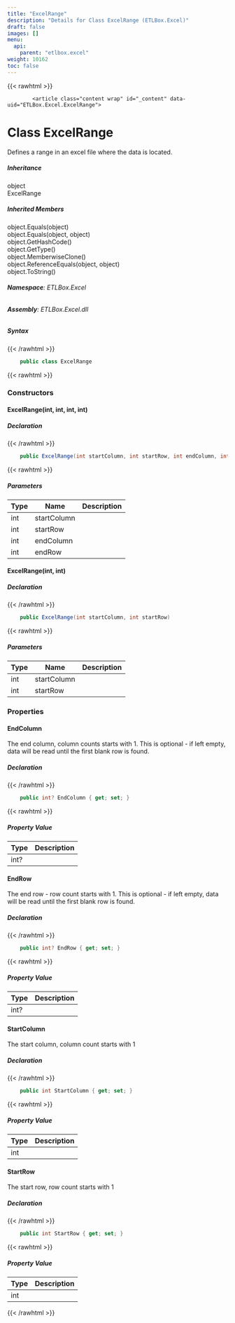 ```yaml
---
title: "ExcelRange"
description: "Details for Class ExcelRange (ETLBox.Excel)"
draft: false
images: []
menu:
  api:
    parent: "etlbox.excel"
weight: 10162
toc: false
---
```


{{< rawhtml >}}

            <article class="content wrap" id="_content" data-uid="ETLBox.Excel.ExcelRange">
  <h1 id="ETLBox_Excel_ExcelRange" data-uid="ETLBox.Excel.ExcelRange" class="text-break">Class ExcelRange
</h1>
  <div class="markdown level0 summary"><p>Defines a range in an excel file where the data is located.</p>
</div>
  <div class="markdown level0 conceptual"></div>
  <div class="inheritance">
    <h5>Inheritance</h5>
    <div class="level0"><span class="xref">object</span></div>
    <div class="level1"><span class="xref">ExcelRange</span></div>
  </div>
  <div class="inheritedMembers">
    <h5>Inherited Members</h5>
    <div>
      <span class="xref">object.Equals(object)</span>
    </div>
    <div>
      <span class="xref">object.Equals(object, object)</span>
    </div>
    <div>
      <span class="xref">object.GetHashCode()</span>
    </div>
    <div>
      <span class="xref">object.GetType()</span>
    </div>
    <div>
      <span class="xref">object.MemberwiseClone()</span>
    </div>
    <div>
      <span class="xref">object.ReferenceEquals(object, object)</span>
    </div>
    <div>
      <span class="xref">object.ToString()</span>
    </div>
  </div>
<h6><strong>Namespace</strong>: ETLBox.Excel</h6>
  <h6><strong>Assembly</strong>: ETLBox.Excel.dll</h6>
  <h5 id="ETLBox_Excel_ExcelRange_syntax">Syntax</h5>
{{< /rawhtml >}}

```C#
    public class ExcelRange
```

{{< rawhtml >}}
  <h3 id="constructors">Constructors
</h3>
  <a id="ETLBox_Excel_ExcelRange__ctor_" data-uid="ETLBox.Excel.ExcelRange.#ctor*"></a>
  <h4 id="ETLBox_Excel_ExcelRange__ctor_System_Int32_System_Int32_System_Int32_System_Int32_" data-uid="ETLBox.Excel.ExcelRange.#ctor(System.Int32,System.Int32,System.Int32,System.Int32)">ExcelRange(int, int, int, int)</h4>
  <div class="markdown level1 summary"></div>
  <div class="markdown level1 conceptual"></div>
  <h5 class="declaration">Declaration</h5>
{{< /rawhtml >}}

```C#
    public ExcelRange(int startColumn, int startRow, int endColumn, int endRow)
```

{{< rawhtml >}}
  <h5 class="parameters">Parameters</h5>
  <table class="table table-bordered table-striped table-condensed">
    <thead>
      <tr>
        <th>Type</th>
        <th>Name</th>
        <th>Description</th>
      </tr>
    </thead>
    <tbody>
      <tr>
        <td><span class="xref">int</span></td>
        <td><span class="parametername">startColumn</span></td>
        <td></td>
      </tr>
      <tr>
        <td><span class="xref">int</span></td>
        <td><span class="parametername">startRow</span></td>
        <td></td>
      </tr>
      <tr>
        <td><span class="xref">int</span></td>
        <td><span class="parametername">endColumn</span></td>
        <td></td>
      </tr>
      <tr>
        <td><span class="xref">int</span></td>
        <td><span class="parametername">endRow</span></td>
        <td></td>
      </tr>
    </tbody>
  </table>
  <a id="ETLBox_Excel_ExcelRange__ctor_" data-uid="ETLBox.Excel.ExcelRange.#ctor*"></a>
  <h4 id="ETLBox_Excel_ExcelRange__ctor_System_Int32_System_Int32_" data-uid="ETLBox.Excel.ExcelRange.#ctor(System.Int32,System.Int32)">ExcelRange(int, int)</h4>
  <div class="markdown level1 summary"></div>
  <div class="markdown level1 conceptual"></div>
  <h5 class="declaration">Declaration</h5>
{{< /rawhtml >}}

```C#
    public ExcelRange(int startColumn, int startRow)
```

{{< rawhtml >}}
  <h5 class="parameters">Parameters</h5>
  <table class="table table-bordered table-striped table-condensed">
    <thead>
      <tr>
        <th>Type</th>
        <th>Name</th>
        <th>Description</th>
      </tr>
    </thead>
    <tbody>
      <tr>
        <td><span class="xref">int</span></td>
        <td><span class="parametername">startColumn</span></td>
        <td></td>
      </tr>
      <tr>
        <td><span class="xref">int</span></td>
        <td><span class="parametername">startRow</span></td>
        <td></td>
      </tr>
    </tbody>
  </table>
  <h3 id="properties">Properties
</h3>
  <a id="ETLBox_Excel_ExcelRange_EndColumn_" data-uid="ETLBox.Excel.ExcelRange.EndColumn*"></a>
  <h4 id="ETLBox_Excel_ExcelRange_EndColumn" data-uid="ETLBox.Excel.ExcelRange.EndColumn">EndColumn</h4>
  <div class="markdown level1 summary"><p>The end column, column counts starts with 1.
This is optional - if left empty, data will be read until the first blank row is found.</p>
</div>
  <div class="markdown level1 conceptual"></div>
  <h5 class="declaration">Declaration</h5>
{{< /rawhtml >}}

```C#
    public int? EndColumn { get; set; }
```

{{< rawhtml >}}
  <h5 class="propertyValue">Property Value</h5>
  <table class="table table-bordered table-striped table-condensed">
    <thead>
      <tr>
        <th>Type</th>
        <th>Description</th>
      </tr>
    </thead>
    <tbody>
      <tr>
        <td><span class="xref">int</span>?</td>
        <td></td>
      </tr>
    </tbody>
  </table>
  <a id="ETLBox_Excel_ExcelRange_EndRow_" data-uid="ETLBox.Excel.ExcelRange.EndRow*"></a>
  <h4 id="ETLBox_Excel_ExcelRange_EndRow" data-uid="ETLBox.Excel.ExcelRange.EndRow">EndRow</h4>
  <div class="markdown level1 summary"><p>The end row - row count starts with 1.
This is optional - if left empty, data will be read until the first blank row is found.</p>
</div>
  <div class="markdown level1 conceptual"></div>
  <h5 class="declaration">Declaration</h5>
{{< /rawhtml >}}

```C#
    public int? EndRow { get; set; }
```

{{< rawhtml >}}
  <h5 class="propertyValue">Property Value</h5>
  <table class="table table-bordered table-striped table-condensed">
    <thead>
      <tr>
        <th>Type</th>
        <th>Description</th>
      </tr>
    </thead>
    <tbody>
      <tr>
        <td><span class="xref">int</span>?</td>
        <td></td>
      </tr>
    </tbody>
  </table>
  <a id="ETLBox_Excel_ExcelRange_StartColumn_" data-uid="ETLBox.Excel.ExcelRange.StartColumn*"></a>
  <h4 id="ETLBox_Excel_ExcelRange_StartColumn" data-uid="ETLBox.Excel.ExcelRange.StartColumn">StartColumn</h4>
  <div class="markdown level1 summary"><p>The start column, column count starts with 1</p>
</div>
  <div class="markdown level1 conceptual"></div>
  <h5 class="declaration">Declaration</h5>
{{< /rawhtml >}}

```C#
    public int StartColumn { get; set; }
```

{{< rawhtml >}}
  <h5 class="propertyValue">Property Value</h5>
  <table class="table table-bordered table-striped table-condensed">
    <thead>
      <tr>
        <th>Type</th>
        <th>Description</th>
      </tr>
    </thead>
    <tbody>
      <tr>
        <td><span class="xref">int</span></td>
        <td></td>
      </tr>
    </tbody>
  </table>
  <a id="ETLBox_Excel_ExcelRange_StartRow_" data-uid="ETLBox.Excel.ExcelRange.StartRow*"></a>
  <h4 id="ETLBox_Excel_ExcelRange_StartRow" data-uid="ETLBox.Excel.ExcelRange.StartRow">StartRow</h4>
  <div class="markdown level1 summary"><p>The start row, row count starts with 1</p>
</div>
  <div class="markdown level1 conceptual"></div>
  <h5 class="declaration">Declaration</h5>
{{< /rawhtml >}}

```C#
    public int StartRow { get; set; }
```

{{< rawhtml >}}
  <h5 class="propertyValue">Property Value</h5>
  <table class="table table-bordered table-striped table-condensed">
    <thead>
      <tr>
        <th>Type</th>
        <th>Description</th>
      </tr>
    </thead>
    <tbody>
      <tr>
        <td><span class="xref">int</span></td>
        <td></td>
      </tr>
    </tbody>
  </table>

{{< /rawhtml >}}
